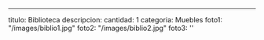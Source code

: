 ---
titulo: Biblioteca
descripcion: 
cantidad: 1
categoria: Muebles
foto1: "/images/biblio1.jpg"
foto2: "/images/biblio2.jpg"
foto3: ''
